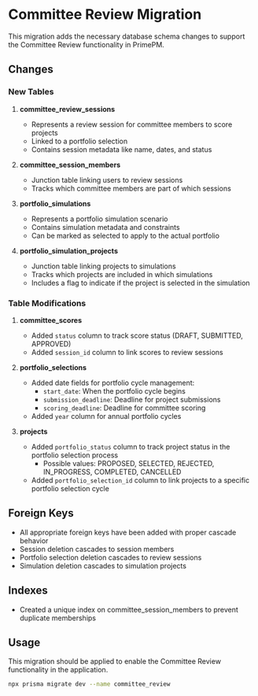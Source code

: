# Committee Review Migration

This migration adds the necessary database schema changes to support the Committee Review functionality in PrimePM.

## Changes

### New Tables

1. **committee_review_sessions**
   - Represents a review session for committee members to score projects
   - Linked to a portfolio selection
   - Contains session metadata like name, dates, and status

2. **committee_session_members**
   - Junction table linking users to review sessions
   - Tracks which committee members are part of which sessions

3. **portfolio_simulations**
   - Represents a portfolio simulation scenario
   - Contains simulation metadata and constraints
   - Can be marked as selected to apply to the actual portfolio

4. **portfolio_simulation_projects**
   - Junction table linking projects to simulations
   - Tracks which projects are included in which simulations
   - Includes a flag to indicate if the project is selected in the simulation

### Table Modifications

1. **committee_scores**
   - Added `status` column to track score status (DRAFT, SUBMITTED, APPROVED)
   - Added `session_id` column to link scores to review sessions

2. **portfolio_selections**
   - Added date fields for portfolio cycle management:
     - `start_date`: When the portfolio cycle begins
     - `submission_deadline`: Deadline for project submissions
     - `scoring_deadline`: Deadline for committee scoring
   - Added `year` column for annual portfolio cycles

3. **projects**
   - Added `portfolio_status` column to track project status in the portfolio selection process
     - Possible values: PROPOSED, SELECTED, REJECTED, IN_PROGRESS, COMPLETED, CANCELLED
   - Added `portfolio_selection_id` column to link projects to a specific portfolio selection cycle

## Foreign Keys

- All appropriate foreign keys have been added with proper cascade behavior
- Session deletion cascades to session members
- Portfolio selection deletion cascades to review sessions
- Simulation deletion cascades to simulation projects

## Indexes

- Created a unique index on committee_session_members to prevent duplicate memberships

## Usage

This migration should be applied to enable the Committee Review functionality in the application.

```bash
npx prisma migrate dev --name committee_review
